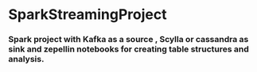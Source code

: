# SparkStreamingProject

### Spark project with Kafka as a source , Scylla or cassandra as sink and zepellin notebooks for creating table structures and analysis. 